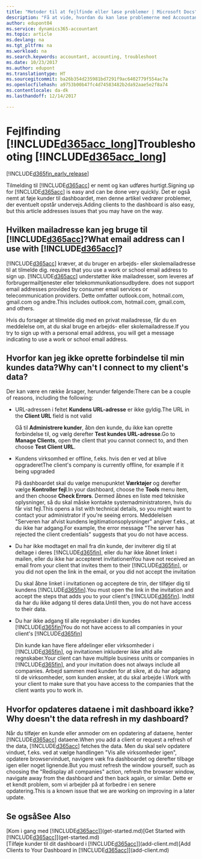 ```yaml
---
title: "Metoder til at fejlfinde eller løse problemer | Microsoft Docs"
description: "Få at vide, hvordan du kan løse problemerne med Accountant Hub til Dynamics 365."
author: edupont04
ms.service: dynamics365-accountant
ms.topic: article
ms.devlang: na
ms.tgt_pltfrm: na
ms.workload: na
ms.search.keywords: accountant, accounting, troubleshoot
ms.date: 10/23/2017
ms.author: edupont
ms.translationtype: HT
ms.sourcegitcommit: ba26b354d235981bd7291f9ac6402779f554ac7a
ms.openlocfilehash: a9753b00b47fc4d74583482b2da92aae5e2f8a74
ms.contentlocale: da-dk
ms.lasthandoff: 12/14/2017

---
```

# <a name="troubleshooting-included365acclongincludesd365acclongmdmd"></a><span data-ttu-id="6420b-103">Fejlfinding [!INCLUDE[d365acc_long](includes/d365acc_long_md.md)]</span><span class="sxs-lookup"><span data-stu-id="6420b-103">Troubleshooting [!INCLUDE[d365acc_long](includes/d365acc_long_md.md)]</span></span>
[!INCLUDE[d365fin_early_release](includes/d365fin_early_release.md.md)]

<span data-ttu-id="6420b-104">Tilmelding til [!INCLUDE[d365acc](includes/d365acc_md.md)] er nemt og kan udføres hurtigt.</span><span class="sxs-lookup"><span data-stu-id="6420b-104">Signing up for [!INCLUDE[d365acc](includes/d365acc_md.md)] is easy and can be done very quickly.</span></span> <span data-ttu-id="6420b-105">Det er også nemt at føje kunder til dashboardet, men denne artikel vedrører problemer, der eventuelt opstår undervejs.</span><span class="sxs-lookup"><span data-stu-id="6420b-105">Adding clients to the dashboard is also easy, but this article addresses issues that you may have on the way.</span></span>

## <a name="what-email-address-can-i-use-with-included365accincludesd365accmdmd"></a><span data-ttu-id="6420b-106">Hvilken mailadresse kan jeg bruge til [!INCLUDE[d365acc](includes/d365acc_md.md)]?</span><span class="sxs-lookup"><span data-stu-id="6420b-106">What email address can I use with [!INCLUDE[d365acc](includes/d365acc_md.md)]?</span></span>
[!INCLUDE[d365acc](includes/d365acc_md.md)]<span data-ttu-id="6420b-107"> kræver, at du bruger en arbejds- eller skolemailadresse til at tilmelde dig.</span><span class="sxs-lookup"><span data-stu-id="6420b-107"> requires that you use a work or school email address to sign up.</span></span> [!INCLUDE[d365acc](includes/d365acc_md.md)]<span data-ttu-id="6420b-108"> understøtter ikke mailadresser, som leveres af forbrugermailtjenester eller telekommunikationsudbydere.</span><span class="sxs-lookup"><span data-stu-id="6420b-108"> does not support email addresses provided by consumer email services or telecommunication providers.</span></span> <span data-ttu-id="6420b-109">Dette omfatter outlook.com, hotmail.com, gmail.com og andre.</span><span class="sxs-lookup"><span data-stu-id="6420b-109">This includes outlook.com, hotmail.com, gmail.com, and others.</span></span>  

<span data-ttu-id="6420b-110">Hvis du forsøger at tilmelde dig med en privat mailadresse, får du en meddelelse om, at du skal bruge en arbejds- eller skolemailadresse.</span><span class="sxs-lookup"><span data-stu-id="6420b-110">If you try to sign up with a personal email address, you will get a message indicating to use a work or school email address.</span></span>  

## <a name="why-cant-i-connect-to-my-clients-data"></a><span data-ttu-id="6420b-111">Hvorfor kan jeg ikke oprette forbindelse til min kundes data?</span><span class="sxs-lookup"><span data-stu-id="6420b-111">Why can't I connect to my client's data?</span></span>
<span data-ttu-id="6420b-112">Der kan være en række årsager, herunder følgende:</span><span class="sxs-lookup"><span data-stu-id="6420b-112">There can be a couple of reasons, including the following:</span></span>

- <span data-ttu-id="6420b-113">URL-adressen i feltet **Kundens URL-adresse** er ikke gyldig.</span><span class="sxs-lookup"><span data-stu-id="6420b-113">The URL in the **Client URL** field is not valid</span></span>  

  <span data-ttu-id="6420b-114">Gå til **Administrere kunder**, åbn den kunde, du ikke kan oprette forbindelse til, og vælg derefter **Test kundes URL-adresse**.</span><span class="sxs-lookup"><span data-stu-id="6420b-114">Go to **Manage Clients**, open the client that you cannot connect to, and then choose **Test Client URL**.</span></span>  
- <span data-ttu-id="6420b-115">Kundens virksomhed er offline, f.eks. hvis den er ved at blive opgraderet</span><span class="sxs-lookup"><span data-stu-id="6420b-115">The client's company is currently offline, for example if it being upgraded</span></span>

  <span data-ttu-id="6420b-116">På dashboardet skal du vælge menupunktet **Værktøjer** og derefter vælge **Kontroller fejl**.</span><span class="sxs-lookup"><span data-stu-id="6420b-116">In your dashboard, choose the **Tools** menu item, and then choose **Check Errors**.</span></span> <span data-ttu-id="6420b-117">Dermed åbnes en liste med tekniske oplysninger, så du skal måske kontakte systemadministratoren, hvis du får vist fejl.</span><span class="sxs-lookup"><span data-stu-id="6420b-117">This opens a list with technical details, so you might want to contact your administrator if you're seeing errors.</span></span> <span data-ttu-id="6420b-118">Meddelelsen "Serveren har afvist kundens legitimationsoplysninger" angiver f.eks., at du ikke har adgang.</span><span class="sxs-lookup"><span data-stu-id="6420b-118">For example, the error message "The server has rejected the client credentials" suggests that you do not have access.</span></span>  
- <span data-ttu-id="6420b-119">Du har ikke modtaget en mail fra din kunde, der inviterer dig til at deltage i deres [!INCLUDE[d365fin](includes/d365fin_md.md)], eller du har ikke åbnet linket i mailen, eller du ikke har accepteret invitationen</span><span class="sxs-lookup"><span data-stu-id="6420b-119">You have not received an email from your client that invites them to their [!INCLUDE[d365fin](includes/d365fin_md.md)], or you did not open the link in the email, or you did not accept the invitation</span></span>

  <span data-ttu-id="6420b-120">Du skal åbne linket i invitationen og acceptere de trin, der tilføjer dig til kundens [!INCLUDE[d365fin](includes/d365fin_md.md)].</span><span class="sxs-lookup"><span data-stu-id="6420b-120">You must open the link in the invitation and accept the steps that adds you to your client's [!INCLUDE[d365fin](includes/d365fin_md.md)].</span></span> <span data-ttu-id="6420b-121">Indtil da har du ikke adgang til deres data.</span><span class="sxs-lookup"><span data-stu-id="6420b-121">Until then, you do not have access to their data.</span></span>  
- <span data-ttu-id="6420b-122">Du har ikke adgang til alle regnskaber i din kundes [!INCLUDE[d365fin](includes/d365fin_md.md)]</span><span class="sxs-lookup"><span data-stu-id="6420b-122">You do not have access to all companies in your client's [!INCLUDE[d365fin](includes/d365fin_md.md)]</span></span>

  <span data-ttu-id="6420b-123">Din kunde kan have flere afdelinger eller virksomheder i [!INCLUDE[d365fin](includes/d365fin_md.md)], og invitationen inkluderer ikke altid alle regnskaber.</span><span class="sxs-lookup"><span data-stu-id="6420b-123">Your client can have multiple business units or companies in [!INCLUDE[d365fin](includes/d365fin_md.md)], and your invitation does not always include all companies.</span></span> <span data-ttu-id="6420b-124">Arbejd sammen med kunden for at sikre, at du har adgang til de virksomheder, som kunden ønsker, at du skal arbejde i.</span><span class="sxs-lookup"><span data-stu-id="6420b-124">Work with your client to make sure that you have access to the companies that the client wants you to work in.</span></span>  

## <a name="why-doesnt-the-data-refresh-in-my-dashboard"></a><span data-ttu-id="6420b-125">Hvorfor opdateres dataene i mit dashboard ikke?</span><span class="sxs-lookup"><span data-stu-id="6420b-125">Why doesn't the data refresh in my dashboard?</span></span>
<span data-ttu-id="6420b-126">Når du tilføjer en kunde eller anmoder om en opdatering af dataene, henter [!INCLUDE[d365acc](includes/d365acc_md.md)] dataene.</span><span class="sxs-lookup"><span data-stu-id="6420b-126">When you add a client or request a refresh of the data, [!INCLUDE[d365acc](includes/d365acc_md.md)] fetches the data.</span></span> <span data-ttu-id="6420b-127">Men du skal selv opdatere vinduet, f.eks. ved at vælge handlingen "Vis alle virksomheder igen", opdatere browservinduet, navigere væk fra dashboardet og derefter tilbage igen eller noget lignende.</span><span class="sxs-lookup"><span data-stu-id="6420b-127">But you must refresh the window yourself, such as choosing the "Redisplay all companies" action, refresh the browser window, navigate away from the dashboard and then back again, or similar.</span></span> <span data-ttu-id="6420b-128">Dette er et kendt problem, som vi arbejder på at forbedre i en senere opdatering.</span><span class="sxs-lookup"><span data-stu-id="6420b-128">This is a known issue that we are working on improving in a later update.</span></span>  

## <a name="see-also"></a><span data-ttu-id="6420b-129">Se også</span><span class="sxs-lookup"><span data-stu-id="6420b-129">See Also</span></span>
<span data-ttu-id="6420b-130">[Kom i gang med [!INCLUDE[d365acc](includes/d365acc_md.md)]](get-started.md)</span><span class="sxs-lookup"><span data-stu-id="6420b-130">[Get Started with [!INCLUDE[d365acc](includes/d365acc_md.md)]](get-started.md)</span></span>  
<span data-ttu-id="6420b-131">[Tilføje kunder til dit dashboard i [!INCLUDE[d365acc](includes/d365acc_md.md)]](add-client.md)</span><span class="sxs-lookup"><span data-stu-id="6420b-131">[Add Clients to Your Dashboard in [!INCLUDE[d365acc](includes/d365acc_md.md)]](add-client.md)</span></span>  

